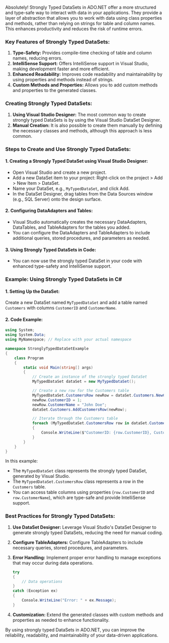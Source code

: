 Absolutely! Strongly Typed DataSets in ADO.NET offer a more structured and type-safe way to interact with data in your applications. They provide a layer of abstraction that allows you to work with data using class properties and methods, rather than relying on strings for table and column names. This enhances productivity and reduces the risk of runtime errors.

### Key Features of Strongly Typed DataSets:
1. **Type-Safety:** Provides compile-time checking of table and column names, reducing errors.
2. **IntelliSense Support:** Offers IntelliSense support in Visual Studio, making development faster and more efficient.
3. **Enhanced Readability:** Improves code readability and maintainability by using properties and methods instead of strings.
4. **Custom Methods and Properties:** Allows you to add custom methods and properties to the generated classes.

### Creating Strongly Typed DataSets:
1. **Using Visual Studio Designer:** The most common way to create strongly typed DataSets is by using the Visual Studio DataSet Designer.
2. **Manual Creation:** It is also possible to create them manually by defining the necessary classes and methods, although this approach is less common.

### Steps to Create and Use Strongly Typed DataSets:

#### 1. Creating a Strongly Typed DataSet using Visual Studio Designer:
   - Open Visual Studio and create a new project.
   - Add a new DataSet item to your project: Right-click on the project > Add > New Item > DataSet.
   - Name your DataSet, e.g., `MyTypedDataSet`, and click Add.
   - In the DataSet Designer, drag tables from the Data Sources window (e.g., SQL Server) onto the design surface.

#### 2. Configuring DataAdapters and Tables:
   - Visual Studio automatically creates the necessary DataAdapters, DataTables, and TableAdapters for the tables you added.
   - You can configure the DataAdapters and TableAdapters to include additional queries, stored procedures, and parameters as needed.

#### 3. Using Strongly Typed DataSets in Code:
   - You can now use the strongly typed DataSet in your code with enhanced type-safety and IntelliSense support.

### Example: Using Strongly Typed DataSets in C#

#### 1. Setting Up the DataSet:

Create a new DataSet named `MyTypedDataSet` and add a table named `Customers` with columns `CustomerID` and `CustomerName`.

#### 2. Code Example:

```csharp
using System;
using System.Data;
using MyNamespace; // Replace with your actual namespace

namespace StronglyTypedDataSetExample
{
    class Program
    {
        static void Main(string[] args)
        {
            // Create an instance of the strongly typed DataSet
            MyTypedDataSet dataSet = new MyTypedDataSet();

            // Create a new row for the Customers table
            MyTypedDataSet.CustomersRow newRow = dataSet.Customers.NewCustomersRow();
            newRow.CustomerID = 1;
            newRow.CustomerName = "John Doe";
            dataSet.Customers.AddCustomersRow(newRow);

            // Iterate through the Customers table
            foreach (MyTypedDataSet.CustomersRow row in dataSet.Customers.Rows)
            {
                Console.WriteLine($"CustomerID: {row.CustomerID}, CustomerName: {row.CustomerName}");
            }
        }
    }
}
```

In this example:
- The `MyTypedDataSet` class represents the strongly typed DataSet, generated by Visual Studio.
- The `MyTypedDataSet.CustomersRow` class represents a row in the `Customers` table.
- You can access table columns using properties (`row.CustomerID` and `row.CustomerName`), which are type-safe and provide IntelliSense support.

### Best Practices for Strongly Typed DataSets:
1. **Use DataSet Designer:** Leverage Visual Studio's DataSet Designer to generate strongly typed DataSets, reducing the need for manual coding.
2. **Configure TableAdapters:** Configure TableAdapters to include necessary queries, stored procedures, and parameters.
3. **Error Handling:** Implement proper error handling to manage exceptions that may occur during data operations.
   ```csharp
   try
   {
       // Data operations
   }
   catch (Exception ex)
   {
       Console.WriteLine("Error: " + ex.Message);
   }
   ```

4. **Customization:** Extend the generated classes with custom methods and properties as needed to enhance functionality.

By using strongly typed DataSets in ADO.NET, you can improve the reliability, readability, and maintainability of your data-driven applications. 